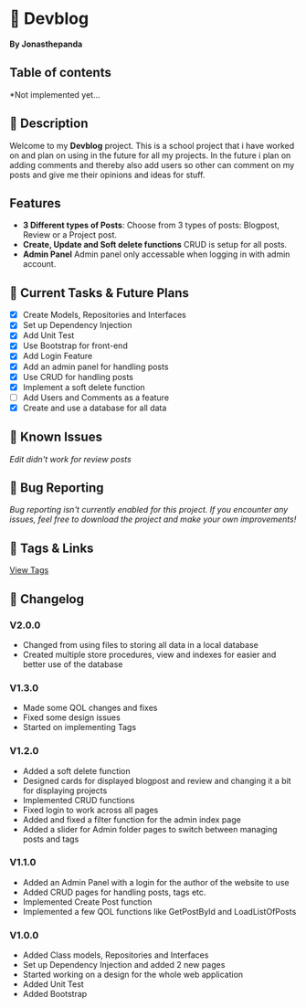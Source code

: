 # 📰 Devblog
**By Jonasthepanda**
 
## Table of contents
*Not implemented yet...
 
## 📝 Description
Welcome to my **Devblog** project. This is a school project that i have worked on and plan on using in the future for all my projects. In the future i plan on adding comments and thereby also add users so other can comment on my posts and give me their opinions and ideas for stuff.
 
## Features
- **3 Different types of Posts**: Choose from 3 types of posts: Blogpost, Review or a Project post.
- **Create, Update and Soft delete functions** CRUD is setup for all posts.
- **Admin Panel** Admin panel only accessable when logging in with admin account.
 
## 🔧 Current Tasks & Future Plans
- [X] Create Models, Repositories and Interfaces
- [X] Set up Dependency Injection
- [X] Add Unit Test
- [X] Use Bootstrap for front-end
- [X] Add Login Feature
- [X] Add an admin panel for handling posts
- [X] Use CRUD for handling posts
- [X] Implement a soft delete function
- [ ] Add Users and Comments as a feature
- [X] Create and use a database for all data
 
## 🚧 Known Issues
*Edit didn't work for review posts*
 
## 🐞 Bug Reporting
*Bug reporting isn't currently enabled for this project. If you encounter any issues, feel free to download the project and make your own improvements!*   
 
## 🔗 Tags & Links
[View Tags](https://github.com/Jonasthepanda67/Devblog/tags)

## 📜 Changelog

### **V2.0.0**
- Changed from using files to storing all data in a local database
- Created multiple store procedures, view and indexes for easier and better use of the database

### **V1.3.0**
- Made some QOL changes and fixes
- Fixed some design issues
- Started on implementing Tags

### **V1.2.0**
- Added a soft delete function
- Designed cards for displayed blogpost and review and changing it a bit for displaying projects
- Implemented CRUD functions
- Fixed login to work across all pages
- Added and fixed a filter function for the admin index page
- Added a slider for Admin folder pages to switch between managing posts and tags

### **V1.1.0**
- Added an Admin Panel with a login for the author of the website to use
- Added CRUD pages for handling posts, tags etc.
- Implemented Create Post function
- Implemented a few QOL functions like GetPostById and LoadListOfPosts
 
### **V1.0.0**
- Added Class models, Repositories and Interfaces
- Set up Dependency Injection and added 2 new pages
- Started working on a design for the whole web application
- Added Unit Test
- Added Bootstrap
